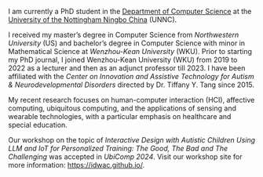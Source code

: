 
<!-- [![TEST](https://img.shields.io/badge/)](https://github.com/) -->

I am currently a PhD student in the <a href="https://www.nottingham.edu.cn/en/science-engineering/departments-schools/cs/home.aspx">Department of Computer Science</a> at the <a href="https://www.nottingham.edu.cn/en/index.aspx">University of the Nottingham Ningbo China</a> (UNNC). 

I received my master’s degree in Computer Science from <i>Northwestern University</i> (US) and bachelor’s degree in Computer Science with minor in Mathematical Science at <i>Wenzhou-Kean University</i> (WKU). Prior to starting my PhD journal, I joined Wenzhou-Kean University (WKU) from 2019 to 2022 as a lecturer and then as an adjunct professor till 2023. I have been affiliated with the <i>Center on Innovation and Assistive Technology for Autism & Neurodevelopmental Disorders</i> directed by Dr. Tiffany Y. Tang since 2015. 

My recent research focuses on human-computer interaction (HCI), affective computing, ubiquitous computing, and the applications of sensing and wearable technologies, with a particular emphasis on healthcare and special education.

<!-- Previously, I am honored to be cooperated with <a href="https://ics.uci.edu/~ampiper/">Prof. Anne Marie Piper</a> (UCI),  <a href="https://csmt.wku.edu.cn/en/node/1830">Prof. Tiffany Tang</a> (WKU), and <a href="https://csmt.wku.edu.cn/en/node/1829">Prof. Pinata Winoto</a> (WKU). -->

Our workshop on the topic of <i>Interactive Design with Autistic Children Using LLM and IoT for Personalized Training: The Good, The Bad and The Challenging</i> was accepted in <i>UbiComp 2024</i>. Visit our workshop site for more information: https://idwac.github.io/.

<!-- The courses I taught cover diverse levels including Fundamentals of Computer Science (Recognized as Zhejiang Provincial Level First-Class Course), Computer Organ. & Programming, Database Management Systems, Computer Systems, Intro. to Unix/Linux, and Python Programming.
I was awarded with one China national scholarship (the first student in WKU), three times university level first-class scholarship and extra-curricular scholarship. And numerous awards from Microsoft national and international level competitions. -->

<!-- #### Email
yongfu.wang[at]nottingham.edu.cn -->



<!-- #### Education
[TODO] -->

<!-- #### Main Research Interests
Yongfu's recent research are human-computer interaction (HCI), affective computing, ubiquitous computing, and applications of sensing and wearable technologies with special focus on healthcare and special education. -->


